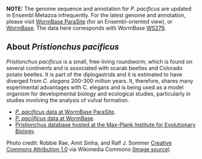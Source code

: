 
**NOTE:** The genome sequence and annotation for *P. pacificus* are
updated in Ensembl Metazoa infrequently.
For the latest genome and annotation, please visit [WormBase
ParaSite](https://parasite.wormbase.org/Pristionchus_pacificus_prjna12644) (for an Ensembl-oriented view),
or [WormBase](https://wormbase.org/species/p_pacificus). The data here corresponds with
WormBase [WS279](https://downloads.wormbase.org/releases/WS279/species/p_pacificus).

About *Pristionchus pacificus*
------------------------------

*Pristionchus pacificus* is a small, free-living roundworm, which is found on several continents and is associated with scarab beetles and Colorado potato beetles. It is part of the diplogastrids and it is estimated to have diverged from *C. elegans* 200-300 million years. It, therefore, shares many experimental advantages with C. elegans and is being used as a model organism for developmental biology and ecological studies, particularly in studies involving the analysis of vulval formation.

-   [*P. pacificus* data at WormBase
    ParaSite](https://parasite.wormbase.org/Pristionchus_pacificus_prjna12644).
-   [*P. paciificus* data at
    WormBase](http://www.wormbase.org/species/p_pacificus).  
-   [Pristionchus database hosted at the Max-Plank Institute for
    Evolutionary Biology](http://www.pristionchus.org/).

Photo credit:
Robbie Rae, Amit Sinha, and Ralf J. Sommer [Creative Commons Attribution 1.0](https://creativecommons.org/licenses/by-sa/1.0) via Wikimedia Commons [(Image source)](https://commons.wikimedia.org/wiki/File:Pristionchus_pacificus_g001_(1).jpg)
